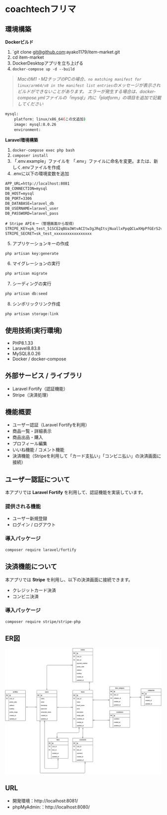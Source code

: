 # coachtechフリマ

## 環境構築
**Dockerビルド**
1. `git clone git@github.com:ayako1179/item-market.git
2. cd item-market
3. DockerDesktopアプリを立ち上げる
4. `docker-compose up -d --build`

> *MacのM1・M2チップのPCの場合、`no matching manifest for linux/arm64/v8 in the manifest list entries`のメッセージが表示されビルドができないことがあります。
エラーが発生する場合は、docker-compose.ymlファイルの「mysql」内に「platform」の項目を追加で記載してください*
``` bash
mysql:
    platform: linux/x86_64(この文追加)
    image: mysql:8.0.26
    environment:
```

**Laravel環境構築**
1. `docker-compose exec php bash`
2. `composer install`
3. 「.env.example」ファイルを 「.env」ファイルに命名を変更。または、新しく.envファイルを作成
4. .envに以下の環境変数を追加
``` text
APP_URL=http://localhost:8081
DB_CONNECTION=mysql
DB_HOST=mysql
DB_PORT=3306
DB_DATABASE=laravel_db
DB_USERNAME=laravel_user
DB_PASSWORD=laravel_pass

# Stripe APIキー（管理画面から取得）
STRIPE_KEY=pk_test_51SCE2qBUa3WtvACItw3gJRqItsjNuallxPpqQCLwXHpPfGErS2vCPNtOikz5nkNP8WkonHaLqFDQocKCyYwu2EKA00INYsu6ot
STRIPE_SECRET=sk_test_xxxxxxxxxxxxxxxxx
```
5. アプリケーションキーの作成
``` bash
php artisan key:generate
```

6. マイグレーションの実行
``` bash
php artisan migrate
```

7. シーディングの実行
``` bash
php artisan db:seed
```
8. シンボリックリンク作成
``` bash
php artisan storage:link
```

## 使用技術(実行環境)
- PHP8.1.33
- Laravel8.83.8
- MySQL8.0.26
- Docker / docker-compose

## 外部サービス / ライブラリ
- Laravel Fortify（認証機能）
- Stripe（決済処理）

## 機能概要
- ユーザー認証（Laravel Fortifyを利用）
- 商品一覧・詳細表示
- 商品出品・購入
- プロフィール編集
- いいね機能 / コメント機能
- 決済機能（Stripeを利用して「カード支払い」「コンビニ払い」の決済画面に接続）

## ユーザー認証について
本アプリでは **Laravel Fortify** を利用して、認証機能を実装しています。

### 提供される機能
- ユーザー新規登録
- ログイン / ログアウト

### 導入パッケージ
``` bash
composer require laravel/fortify
```

## 決済機能について
本アプリでは **Stripe** を利用し、以下の決済画面に接続できます。
- クレジットカード決済
- コンビニ決済

### 導入パッケージ
``` bash
composer require stripe/stripe-php
```

## ER図
![alt](docs/er.png)

## URL
- 開発環境：http://localhost:8081/
- phpMyAdmin:：http://localhost:8080/
